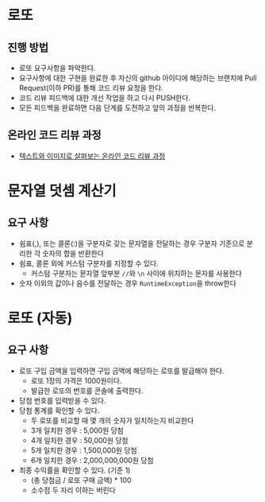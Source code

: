 # 로또
## 진행 방법
* 로또 요구사항을 파악한다.
* 요구사항에 대한 구현을 완료한 후 자신의 github 아이디에 해당하는 브랜치에 Pull Request(이하 PR)를 통해 코드 리뷰 요청을 한다.
* 코드 리뷰 피드백에 대한 개선 작업을 하고 다시 PUSH한다.
* 모든 피드백을 완료하면 다음 단계를 도전하고 앞의 과정을 반복한다.

## 온라인 코드 리뷰 과정
* [텍스트와 이미지로 살펴보는 온라인 코드 리뷰 과정](https://github.com/next-step/nextstep-docs/tree/master/codereview)

# 문자열 덧셈 계산기
## 요구 사항
* 쉼표(,), 또는 콜론(:)을 구분자로 갖는 문자열을 전달하는 경우 구분자 기준으로 분리한 각 숫자의 합을 반환한다
* 쉼표, 콜론 외에 커스텀 구분자를 지정할 수 있다.
  * 커스텀 구분자는 문자열 앞부분 `//`와 `\n` 사이에 위치하는 문자를 사용한다
* 숫자 이외의 값이나 음수를 전달하는 경우 `RuntimeException`을 throw한다

# 로또 (자동)
## 요구 사항
* 로또 구입 금액을 입력하면 구입 금액에 해당하는 로또를 발급해야 한다.
  * 로또 1장의 가격은 1000원이다.
  * 발급한 로또의 번호를 콘솔에 출력한다.
* 당첨 번호를 입력받을 수 있다.
* 당첨 통계를 확인할 수 있다.
  * 두 로또를 비교할 때 몇 개의 숫자가 일치하는지 비교한다
  * 3개 일치한 경우 : 5,000원 당첨
  * 4개 일치한 경우 : 50,000원 당첨
  * 5개 일치한 경우 : 1,500,000원 당첨
  * 6개 일치한 경우 : 2,000,000,000원 당첨
* 최종 수익률을 확인할 수 있다. (기준 1)
  * (총 당첨금 / 로또 구매 금액) * 100
  * 소수점 두 자리 이하는 버린다